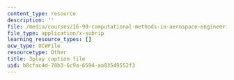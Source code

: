 ```yaml
---
content_type: resource
description: ''
file: /media/courses/16-90-computational-methods-in-aerospace-engineering-spring-2014/b8cfac4d78b36c9a6594aa83549552f3_Yyb7I-n6rZI.srt
file_type: application/x-subrip
learning_resource_types: []
ocw_type: OCWFile
resourcetype: Other
title: 3play caption file
uid: b8cfac4d-78b3-6c9a-6594-aa83549552f3
---
```

